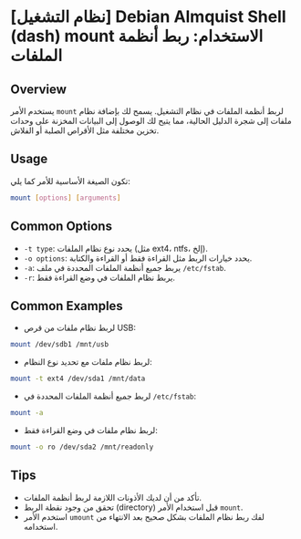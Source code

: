 # [نظام التشغيل] Debian Almquist Shell (dash) mount الاستخدام: ربط أنظمة الملفات

## Overview
يستخدم الأمر `mount` لربط أنظمة الملفات في نظام التشغيل. يسمح لك بإضافة نظام ملفات إلى شجرة الدليل الحالية، مما يتيح لك الوصول إلى البيانات المخزنة على وحدات تخزين مختلفة مثل الأقراص الصلبة أو الفلاش.

## Usage
تكون الصيغة الأساسية للأمر كما يلي:

```bash
mount [options] [arguments]
```

## Common Options
- `-t type`: يحدد نوع نظام الملفات (مثل ext4، ntfs، إلخ).
- `-o options`: يحدد خيارات الربط مثل القراءة فقط أو القراءة والكتابة.
- `-a`: يربط جميع أنظمة الملفات المحددة في ملف `/etc/fstab`.
- `-r`: يربط نظام الملفات في وضع القراءة فقط.

## Common Examples
- لربط نظام ملفات من قرص USB:
```bash
mount /dev/sdb1 /mnt/usb
```

- لربط نظام ملفات مع تحديد نوع النظام:
```bash
mount -t ext4 /dev/sda1 /mnt/data
```

- لربط جميع أنظمة الملفات المحددة في `/etc/fstab`:
```bash
mount -a
```

- لربط نظام ملفات في وضع القراءة فقط:
```bash
mount -o ro /dev/sda2 /mnt/readonly
```

## Tips
- تأكد من أن لديك الأذونات اللازمة لربط أنظمة الملفات.
- تحقق من وجود نقطة الربط (directory) قبل استخدام الأمر `mount`.
- استخدم الأمر `umount` لفك ربط نظام الملفات بشكل صحيح بعد الانتهاء من استخدامه.